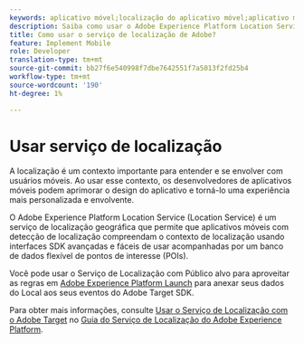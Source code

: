 ```yaml
---
keywords: aplicativo móvel;localização do aplicativo móvel;aplicativo móvel público alvo;localização do público alvo móvel;local serviço;adobe experience cloud location service;pois;pontos de interesse;sdk;localização
description: Saiba como usar o Adobe Experience Platform Location Service para ativar seus aplicativos móveis com reconhecimento de localização.
title: Como usar o serviço de localização de Adobe?
feature: Implement Mobile
role: Developer
translation-type: tm+mt
source-git-commit: bb27f6e540998f7dbe7642551f7a5013f2fd25b4
workflow-type: tm+mt
source-wordcount: '190'
ht-degree: 1%

---
```



# Usar serviço de localização

A localização é um contexto importante para entender e se envolver com usuários móveis. Ao usar esse contexto, os desenvolvedores de aplicativos móveis podem aprimorar o design do aplicativo e torná-lo uma experiência mais personalizada e envolvente.

O Adobe Experience Platform Location Service (Location Service) é um serviço de localização geográfica que permite que aplicativos móveis com detecção de localização compreendam o contexto de localização usando interfaces SDK avançadas e fáceis de usar acompanhadas por um banco de dados flexível de pontos de interesse (POIs).

Você pode usar o Serviço de Localização com Público alvo para aproveitar as regras em [Adobe Experience Platform Launch](https://experienceleague.adobe.com/docs/launch/using/overview.html) para anexar seus dados do Local aos seus eventos do Adobe Target SDK.

Para obter mais informações, consulte [Usar o Serviço de Localização com o Adobe Target](https://experienceleague.adobe.com/docs/places/using/use-places-with-other-solutions/places-target/places-target.html) no [Guia do Serviço de Localização do Adobe Experience Platform](https://experienceleague.adobe.com/docs/places/using/home.html).
